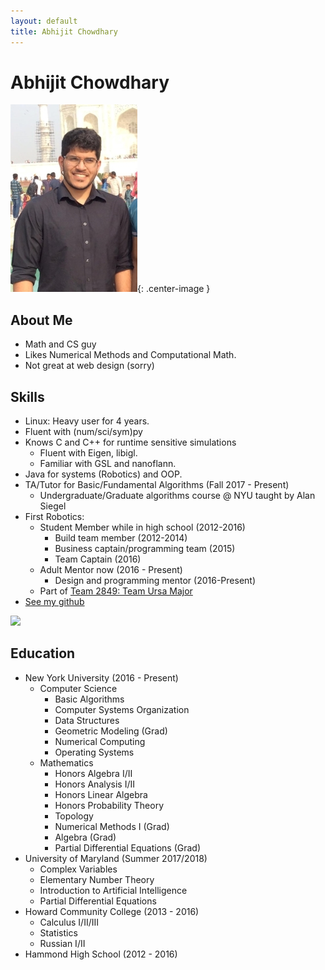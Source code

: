 ```yaml
---
layout: default
title: Abhijit Chowdhary
---
```

# Abhijit Chowdhary

![](resources/profilepic.jpg){: .center-image }

## About Me
- Math and CS guy
- Likes Numerical Methods and Computational Math.
- Not great at web design (sorry)

## Skills
- Linux: Heavy user for 4 years. 
- Fluent with (num/sci/sym)py
- Knows C and C++ for runtime sensitive simulations
    - Fluent with Eigen, libigl.
    - Familiar with GSL and nanoflann. 
- Java for systems (Robotics) and OOP. 
- TA/Tutor for Basic/Fundamental Algorithms (Fall 2017 - Present)
    - Undergraduate/Graduate algorithms course @ NYU taught by Alan Siegel
- First Robotics:
    - Student Member while in high school (2012-2016)
        - Build team member (2012-2014)
        - Business captain/programming team (2015)
        - Team Captain (2016)
    - Adult Mentor now (2016 - Present)
        - Design and programming mentor (2016-Present)
    - Part of [Team 2849: Team Ursa Major](http://hammondursamajor.org/)
- [See my github](https://github.com/abhijit-c)

![](https://projecteuler.net/profile/TrostAft.png)


## Education
- New York University (2016 - Present)
    - Computer Science
        - Basic Algorithms
        - Computer Systems Organization
        - Data Structures
        - Geometric Modeling (Grad)
        - Numerical Computing
        - Operating Systems
    - Mathematics
        - Honors Algebra I/II
        - Honors Analysis I/II
        - Honors Linear Algebra
        - Honors Probability Theory 
        - Topology 
        - Numerical Methods I (Grad)
        - Algebra (Grad)
        - Partial Differential Equations (Grad)
- University of Maryland (Summer 2017/2018)
    - Complex Variables
    - Elementary Number Theory 
	- Introduction to Artificial Intelligence
	- Partial Differential Equations
- Howard Community College (2013 - 2016)
    - Calculus I/II/III
    - Statistics
    - Russian I/II
- Hammond High School (2012 - 2016)
